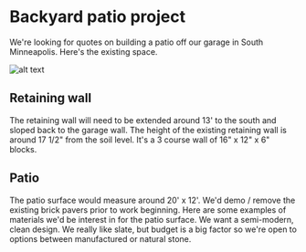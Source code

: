 # Backyard patio project
We're looking for quotes on building a patio off our garage in South Minneapolis. Here's the existing space.

![alt text](https://github.com/jerdavis/landscaping/raw/master/images/backyard.jpg "Backyard")

## Retaining wall
The retaining wall will need to be extended around 13' to the south and sloped back to the garage wall. The height of the existing retaining wall is around 17 1/2" from the soil level. It's a 3 course wall of 16" x 12" x 6" blocks.

## Patio 
The patio surface would measure around 20' x 12'. We'd demo / remove the existing brick pavers prior to work beginning. Here are some examples of materials we'd be interest in for the patio surface. We want a semi-modern, clean design. We really like slate, but budget is a big factor so we're open to options between manufactured or natural stone.

